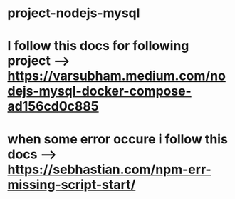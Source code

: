 # project-nodejs-mysql
# I follow this docs for following project --> https://varsubham.medium.com/nodejs-mysql-docker-compose-ad156cd0c885
# when some error occure i follow this docs --> https://sebhastian.com/npm-err-missing-script-start/
